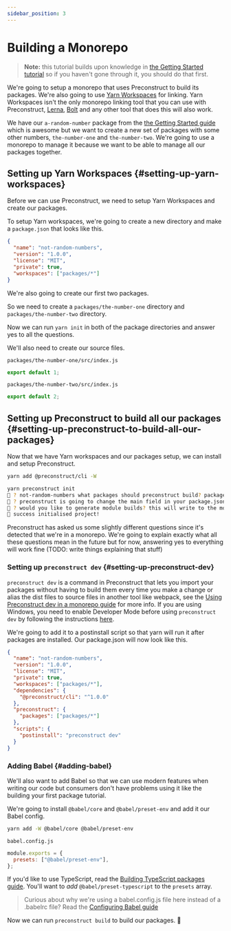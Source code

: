 ```yaml
---
sidebar_position: 3
---
```


# Building a Monorepo

> **Note:** this tutorial builds upon knowledge in [the Getting Started tutorial](/tutorials) so if you haven't gone through it, you should do that first.

We're going to setup a monorepo that uses Preconstruct to build its packages. We're also going to use [Yarn Workspaces](https://yarnpkg.com/en/docs/workspaces) for linking. Yarn Workspaces isn't the only monorepo linking tool that you can use with Preconstruct, [Lerna](https://github.com/lerna/lerna), [Bolt](https://github.com/boltpkg/bolt) and any other tool that does this will also work.

We have our `a-random-number` package from the [the Getting Started guide](/tutorials) which is awesome but we want to create a new set of packages with some other numbers, `the-number-one` and `the-number-two`. We're going to use a monorepo to manage it because we want to be able to manage all our packages together.

## Setting up Yarn Workspaces {#setting-up-yarn-workspaces}

Before we can use Preconstruct, we need to setup Yarn Workspaces and create our packages.

To setup Yarn workspaces, we're going to create a new directory and make a `package.json` that looks like this.

```json
{
  "name": "not-random-numbers",
  "version": "1.0.0",
  "license": "MIT",
  "private": true,
  "workspaces": ["packages/*"]
}
```

We're also going to create our first two packages.

So we need to create a `packages/the-number-one` directory and `packages/the-number-two` directory.

Now we can run `yarn init` in both of the package directories and answer yes to all the questions.

We'll also need to create our source files.

`packages/the-number-one/src/index.js`

```jsx
export default 1;
```

`packages/the-number-two/src/index.js`

```jsx
export default 2;
```

## Setting up Preconstruct to build all our packages {#setting-up-preconstruct-to-build-all-our-packages}

Now that we have Yarn workspaces and our packages setup, we can install and setup Preconstruct.

```bash
yarn add @preconstruct/cli -W
```

```bash
yarn preconstruct init
🎁 ? not-random-numbers what packages should preconstruct build? packages/*
🎁 ? preconstruct is going to change the main field in your package.json, are you okay with that? (Press <space> to select, <a> to toggle all, <i> to invert selection)the-number-one, the-number-two
🎁 ? would you like to generate module builds? this will write to the module field in your package.json (Press <space> to select, <a> to toggle all, <i> to invert selection)the-number-one, the-number-two
🎁 success initialised project!
```

Preconstruct has asked us some slightly different questions since it's detected that we're in a monorepo. We're going to explain exactly what all these questions mean in the future but for now, answering yes to everything will work fine (TODO: write things explaining that stuff)

### Setting up `preconstruct dev` {#setting-up-preconstruct-dev}

`preconstruct dev` is a command in Preconstruct that lets you import your packages without having to build them every time you make a change or alias the dist files to source files in another tool like webpack, see the [Using Preconstruct dev in a monorepo guide](/guides/using-preconstruct-dev-in-a-monorepo) for more info. If you are using Windows, you need to enable Developer Mode before using `preconstruct dev` by following the instructions [here](/guides/using-preconstruct-dev-in-a-monorepo#windows-developer-mode).

We're going to add it to a postinstall script so that yarn will run it after packages are installed. Our package.json will now look like this.

```json
{
  "name": "not-random-numbers",
  "version": "1.0.0",
  "license": "MIT",
  "private": true,
  "workspaces": ["packages/*"],
  "dependencies": {
    "@preconstruct/cli": "^1.0.0"
  },
  "preconstruct": {
    "packages": ["packages/*"]
  },
  "scripts": {
    "postinstall": "preconstruct dev"
  }
}
```

### Adding Babel {#adding-babel}

We'll also want to add Babel so that we can use modern features when writing our code but consumers don't have problems using it like the building your first package tutorial.

We're going to install `@babel/core` and `@babel/preset-env` and add it our Babel config.

```bash
yarn add -W @babel/core @babel/preset-env
```

`babel.config.js`

```jsx
module.exports = {
  presets: ["@babel/preset-env"],
};
```

If you'd like to use TypeScript, read the [Building TypeScript packages guide](/guides/building-typescript-packages). You'll want to _add_ `@babel/preset-typescript` to the `presets` array.

> Curious about why we're using a babel.config.js file here instead of a .babelrc file? Read the [Configuring Babel guide](/guides/configuring-babel)

Now we can run `preconstruct build` to build our packages. 🎉
